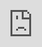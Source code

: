 # Worked example Conductor ampiezza


Caricamento pagina web dell'opera.

<iframe src="https://editor.p5js.org/Berg_/full/ZbAMECeS1" style="position:fixed; top:0; left:0; bottom:0; right:0; width:100%; height:100%; border:none; margin:0; padding:0; overflow:hidden; z-index:999999;" allowfullscreen> Your browser doesn't support iframes </iframe>



<p><br></p>


Back [Home](https://giuseppebergamino.github.io/Home/)
